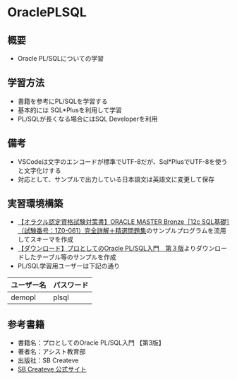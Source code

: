 # OraclePLSQL

## 概要
* Oracle PL/SQLについての学習

## 学習方法
* 書籍を参考にPL/SQLを学習する
* 基本的には SQL*Plusを利用して学習
* PL/SQLが長くなる場合にはSQL Developerを利用

## 備考
* VSCodeは文字のエンコードが標準でUTF-8だが、Sql*PlusでUTF-8を使うと文字化けする
* 対応として、サンプルで出力している日本語文は英語文に変更して保存

## 実習環境構築
* [【オラクル認定資格試験対策書】ORACLE MASTER Bronze［12c SQL基礎］（試験番号：1Z0-061）完全詳解＋精選問題集](https://www.sbcr.jp/product/4797375411/)のサンプルプログラムを流用してスキーマを作成
* [【ダウンロード】プロとしてのOracle PL/SQL入門　第３版](https://www.sbcr.jp/support/11867/)よりダウンロードしたテーブル等のサンプルを作成
* PL/SQL学習用ユーザーは下記の通り

|ユーザー名|パスワード|
|----|----|
|demopl|plsql|

## 参考書籍
* 書籍名：プロとしてのOracle PL/SQL入門 【第3版】
* 著者名：アシスト教育部
* 出版社：SB Createve
* [SB Createve 公式サイト](https://www.sbcr.jp/product/4797377071/)
